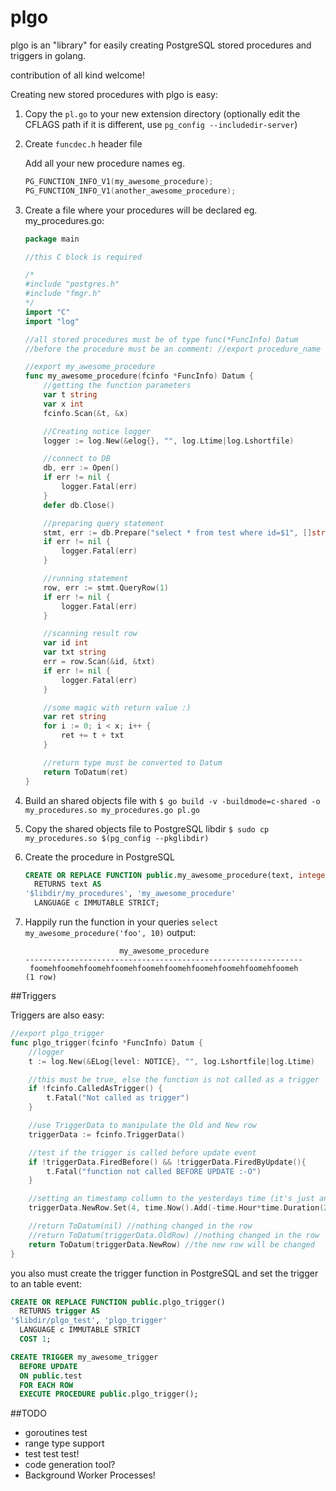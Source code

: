 # plgo
plgo is an "library" for easily creating PostgreSQL stored procedures and triggers in golang.

contribution of all kind welcome!

Creating new stored procedures with plgo is easy:

1. Copy the `pl.go` to your new extension directory (optionally edit the CFLAGS path if it is different, use `pg_config --includedir-server`)

2. Create `funcdec.h` header file

    Add all your new procedure names
    eg.
    ```c
    PG_FUNCTION_INFO_V1(my_awesome_procedure);
    PG_FUNCTION_INFO_V1(another_awesome_procedure);
    ```

3. Create a file where your procedures will be declared
    eg. my_procedures.go:
    ```go
    package main

    //this C block is required

    /*
    #include "postgres.h"
    #include "fmgr.h"
    */
    import "C"
    import "log"

    //all stored procedures must be of type func(*FuncInfo) Datum
    //before the procedure must be an comment: //export procedure_name

    //export my_awesome_procedure
    func my_awesome_procedure(fcinfo *FuncInfo) Datum {
	    //getting the function parameters
        var t string
        var x int
        fcinfo.Scan(&t, &x)

	    //Creating notice logger
	    logger := log.New(&elog{}, "", log.Ltime|log.Lshortfile)

    	//connect to DB
    	db, err := Open()
    	if err != nil {
    		logger.Fatal(err)
    	}
    	defer db.Close()

	    //preparing query statement
	    stmt, err := db.Prepare("select * from test where id=$1", []string{"integer"})
	    if err != nil {
    		logger.Fatal(err)
	    }

	    //running statement
	    row, err := stmt.QueryRow(1)
	    if err != nil {
    		logger.Fatal(err)
	    }

	    //scanning result row
	    var id int
	    var txt string
	    err = row.Scan(&id, &txt)
	    if err != nil {
    		logger.Fatal(err)
	    }

	    //some magic with return value :)
	    var ret string
	    for i := 0; i < x; i++ {
		    ret += t + txt
	    }

        //return type must be converted to Datum
	    return ToDatum(ret)
    }
    ```

4. Build an shared objects file with `$ go build -v -buildmode=c-shared -o my_procedures.so my_procedures.go pl.go`

5. Copy the shared objects file to PostgreSQL libdir `$ sudo cp my_procedures.so $(pg_config --pkglibdir)`

6. Create the procedure in PostgreSQL
    ```sql
    CREATE OR REPLACE FUNCTION public.my_awesome_procedure(text, integer)
      RETURNS text AS
    '$libdir/my_procedures', 'my_awesome_procedure'
      LANGUAGE c IMMUTABLE STRICT;
    ```

7. Happily run the function in your queries `select my_awesome_procedure('foo', 10)`
    output:
    ```
                         my_awesome_procedure                         
    --------------------------------------------------------------
     foomehfoomehfoomehfoomehfoomehfoomehfoomehfoomehfoomehfoomeh
    (1 row)
    ```

##Triggers

Triggers are also easy:

```go
//export plgo_trigger
func plgo_trigger(fcinfo *FuncInfo) Datum {
    //logger
	t := log.New(&ELog{level: NOTICE}, "", log.Lshortfile|log.Ltime)

    //this must be true, else the function is not called as a trigger
	if !fcinfo.CalledAsTrigger() {
		t.Fatal("Not called as trigger")
	}

    //use TriggerData to manipulate the Old and New row
	triggerData := fcinfo.TriggerData()

    //test if the trigger is called before update event
	if !triggerData.FiredBefore() && !triggerData.FiredByUpdate(){
		t.Fatal("function not called BEFORE UPDATE :-O")
	}

    //setting an timestamp collumn to the yesterdays time (it's just an example)
	triggerData.NewRow.Set(4, time.Now().Add(-time.Hour*time.Duration(24)))

	//return ToDatum(nil) //nothing changed in the row
	//return ToDatum(triggerData.OldRow) //nothing changed in the row
	return ToDatum(triggerData.NewRow) //the new row will be changed
}
```

you also must create the trigger function in PostgreSQL and set the trigger to an table event:

```sql
CREATE OR REPLACE FUNCTION public.plgo_trigger()
  RETURNS trigger AS
'$libdir/plgo_test', 'plgo_trigger'
  LANGUAGE c IMMUTABLE STRICT
  COST 1;

CREATE TRIGGER my_awesome_trigger
  BEFORE UPDATE
  ON public.test
  FOR EACH ROW
  EXECUTE PROCEDURE public.plgo_trigger();
```


##TODO

- goroutines test
- range type support
- test test test!
- code generation tool?
- Background Worker Processes!
